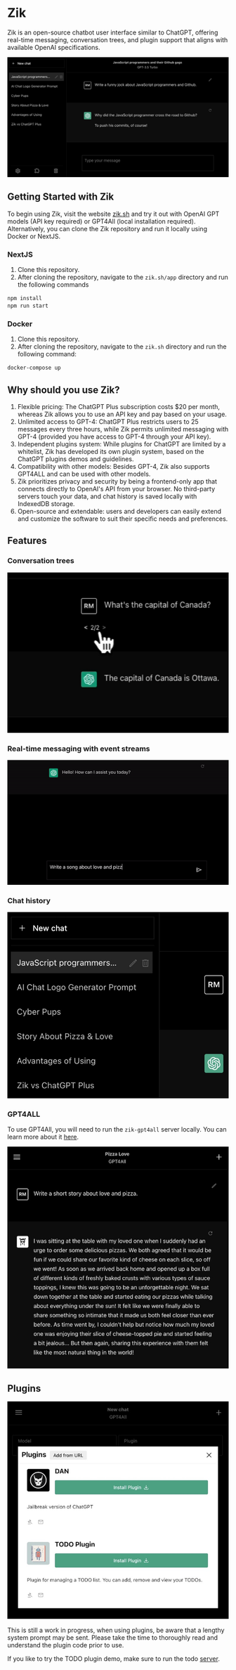 # Zik

Zik is an open-source chatbot user interface similar to ChatGPT, offering
real-time messaging, conversation trees, and plugin support that aligns with
available OpenAI specifications.

![Screenshot](./preview-assets/screenshot.jpg)

## Getting Started with Zik

To begin using Zik, visit the website [zik.sh](https://zik.sh/) and try it out
with OpenAI GPT models (API key required) or GPT4All (local installation
required). Alternatively, you can clone the Zik repository and run it locally
using Docker or NextJS.

### NextJS

1. Clone this repository.
2. After cloning the repository, navigate to the `zik.sh/app` directory and run
   the following commands

```sh
npm install
npm run start
```

### Docker

1. Clone this repository.
2. After cloning the repository, navigate to the `zik.sh` directory and run the
   following command:

```sh
docker-compose up
```

## Why should you use Zik?

1. Flexible pricing: The ChatGPT Plus subscription costs $20 per month, whereas
   Zik allows you to use an API key and pay based on your usage.
2. Unlimited access to GPT-4: ChatGPT Plus restricts users to 25 messages every
   three hours, while Zik permits unlimited messaging with GPT-4 (provided you
   have access to GPT-4 through your API key).
3. Independent plugins system: While plugins for ChatGPT are limited by a
   whitelist, Zik has developed its own plugin system, based on the ChatGPT
   plugins demos and guidelines.
4. Compatibility with other models: Besides GPT-4, Zik also supports GPT4ALL and
   can be used with other models.
5. Zik prioritizes privacy and security by being a frontend-only app that
   connects directly to OpenAI's API from your browser. No third-party servers
   touch your data, and chat history is saved locally with IndexedDB storage.
6. Open-source and extendable: users and developers can easily extend and
   customize the software to suit their specific needs and preferences.

## Features

### Conversation trees

![Conversation tree](./preview-assets/conversation_tree.gif)

### Real-time messaging with event streams

![Real-time messaging](./preview-assets/realtime.gif)

### Chat history

![Chat History](./preview-assets/chathistory.jpg)

### GPT4ALL

To use GPT4All, you will need to run the `zik-gpt4all` server locally. You can
learn more about it [here](https://github.com/masasron/zik-gpt4all).

![gpt4all](./preview-assets/gpt4all.jpg)

## Plugins

![plugins](./preview-assets/plugins.jpg)

This is still a work in progress, when using plugins, be aware that a lengthy
system prompt may be sent. Please take the time to thoroughly read and
understand the plugin code prior to use.

If you like to try the TODO plugin demo, make sure to run the todo
[server](https://gist.github.com/masasron/6cced78c42b85259143617a87a8de4bf).
